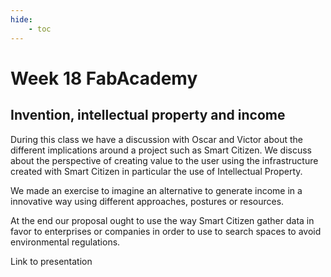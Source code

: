```yaml
---
hide:
    - toc
---
```


# Week 18 FabAcademy


## Invention, intellectual property and income

During this class we have a discussion with Oscar and Victor about the different implications around a project such as Smart Citizen. We discuss about the perspective of creating value to the user using the infrastructure created with Smart Citizen in particular the use of Intellectual Property.

We made an exercise to imagine an alternative to generate income in a innovative way using different approaches, postures or resources.

At the end our proposal ought to use the way Smart Citizen gather data in favor to enterprises or companies in order to use to search spaces to avoid environmental regulations.

Link to presentation
